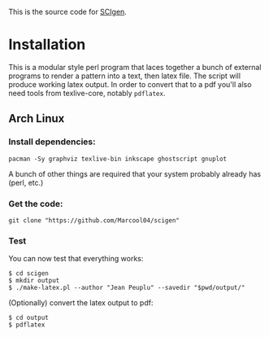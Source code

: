 This is the source code for
[SCIgen](http://pdos.csail.mit.edu/scigen).


# Installation

This is a modular style perl program that laces together a bunch of external
programs to render a pattern into a text, then latex file.
The script will produce working latex output. In order to convert that to
a pdf you'll also need tools from texlive-core, notably `pdflatex`.

## Arch Linux

### Install dependencies:

`pacman -Sy graphviz texlive-bin inkscape ghostscript gnuplot`

A bunch of other things are required that your system probably already has
(perl, etc.)

### Get the code:

`git clone "https://github.com/Marcool04/scigen"`

### Test

You can now test that everything works:

````
$ cd scigen
$ mkdir output
$ ./make-latex.pl --author "Jean Peuplu" --savedir "$pwd/output/"
````

(Optionally) convert the latex output to pdf:
````
$ cd output
$ pdflatex
````